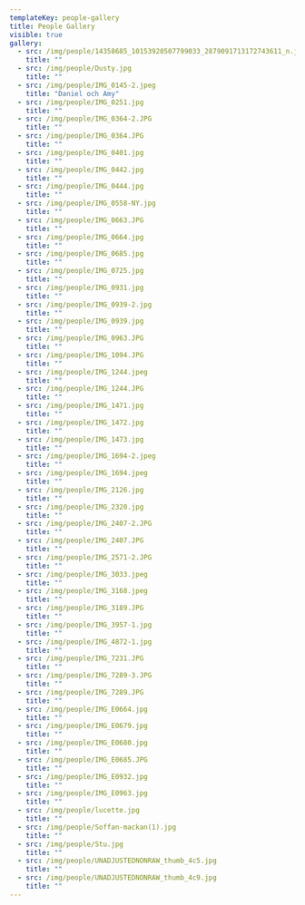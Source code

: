 ```yaml
---
templateKey: people-gallery
title: People Gallery
visible: true
gallery:
  - src: /img/people/14358685_10153920507799033_2879091713172743611_n.jpg
    title: ""
  - src: /img/people/Dusty.jpg
    title: ""
  - src: /img/people/IMG_0145-2.jpeg
    title: "Daniel och Amy"
  - src: /img/people/IMG_0251.jpg
    title: ""
  - src: /img/people/IMG_0364-2.JPG
    title: ""
  - src: /img/people/IMG_0364.JPG
    title: ""
  - src: /img/people/IMG_0401.jpg
    title: ""
  - src: /img/people/IMG_0442.jpg
    title: ""
  - src: /img/people/IMG_0444.jpg
    title: ""
  - src: /img/people/IMG_0558-NY.jpg
    title: ""
  - src: /img/people/IMG_0663.JPG
    title: ""
  - src: /img/people/IMG_0664.jpg
    title: ""
  - src: /img/people/IMG_0685.jpg
    title: ""
  - src: /img/people/IMG_0725.jpg
    title: ""
  - src: /img/people/IMG_0931.jpg
    title: ""
  - src: /img/people/IMG_0939-2.jpg
    title: ""
  - src: /img/people/IMG_0939.jpg
    title: ""
  - src: /img/people/IMG_0963.JPG
    title: ""
  - src: /img/people/IMG_1094.JPG
    title: ""
  - src: /img/people/IMG_1244.jpeg
    title: ""
  - src: /img/people/IMG_1244.JPG
    title: ""
  - src: /img/people/IMG_1471.jpg
    title: ""
  - src: /img/people/IMG_1472.jpg
    title: ""
  - src: /img/people/IMG_1473.jpg
    title: ""
  - src: /img/people/IMG_1694-2.jpeg
    title: ""
  - src: /img/people/IMG_1694.jpeg
    title: ""
  - src: /img/people/IMG_2126.jpg
    title: ""
  - src: /img/people/IMG_2320.jpg
    title: ""
  - src: /img/people/IMG_2407-2.JPG
    title: ""
  - src: /img/people/IMG_2407.JPG
    title: ""
  - src: /img/people/IMG_2571-2.JPG
    title: ""
  - src: /img/people/IMG_3033.jpeg
    title: ""
  - src: /img/people/IMG_3168.jpeg
    title: ""
  - src: /img/people/IMG_3189.JPG
    title: ""
  - src: /img/people/IMG_3957-1.jpg
    title: ""
  - src: /img/people/IMG_4872-1.jpg
    title: ""
  - src: /img/people/IMG_7231.JPG
    title: ""
  - src: /img/people/IMG_7289-3.JPG
    title: ""
  - src: /img/people/IMG_7289.JPG
    title: ""
  - src: /img/people/IMG_E0664.jpg
    title: ""
  - src: /img/people/IMG_E0679.jpg
    title: ""
  - src: /img/people/IMG_E0680.jpg
    title: ""
  - src: /img/people/IMG_E0685.JPG
    title: ""
  - src: /img/people/IMG_E0932.jpg
    title: ""
  - src: /img/people/IMG_E0963.jpg
    title: ""
  - src: /img/people/lucette.jpg
    title: ""
  - src: /img/people/Soffan-mackan(1).jpg
    title: ""
  - src: /img/people/Stu.jpg
    title: ""
  - src: /img/people/UNADJUSTEDNONRAW_thumb_4c5.jpg
    title: ""
  - src: /img/people/UNADJUSTEDNONRAW_thumb_4c9.jpg
    title: ""
---
```


